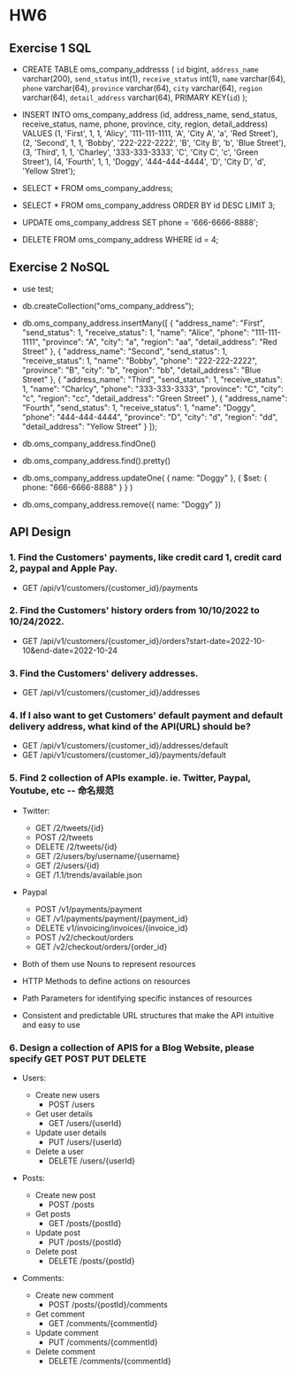 # HW6

## Exercise 1 SQL

- CREATE TABLE oms_company_addresss (
    `id`    bigint,
    `address_name`  varchar(200),
    `send_status`   int(1),
    `receive_status`    int(1),
    `name`  varchar(64),
    `phone`	    varchar(64),
    `province`   varchar(64),
    `city`  varchar(64),
    `region`    varchar(64),
    `detail_address`    varchar(64),
    PRIMARY KEY(`id`)
);

- INSERT INTO oms_company_address (id, address_name, send_status, receive_status, name, phone, province, city, region, detail_address) VALUES 
(1, 'First', 1, 1, 'Alicy', '111-111-1111, 'A', 'City A', 'a', 'Red Street'),
(2, 'Second', 1, 1, 'Bobby', '222-222-2222', 'B', 'City B', 'b', 'Blue Street'),
(3, 'Third', 1, 1, 'Charley', '333-333-3333', 'C', 'City C', 'c', 'Green Street'),
(4, 'Fourth', 1, 1, 'Doggy', '444-444-4444', 'D', 'City D', 'd', 'Yellow Stret');

- SELECT * FROM oms_company_address;

- SELECT * FROM oms_company_address ORDER BY id DESC LIMIT 3;

- UPDATE oms_company_address SET phone = '666-6666-8888';

- DELETE FROM oms_company_address WHERE id = 4;

## Exercise 2 NoSQL

- use test;

- db.createCollection("oms_company_address");

- db.oms_company_address.insertMany([
    {
        "address_name": "First",
        "send_status": 1,
        "receive_status": 1,
        "name": "Alice",
        "phone": "111-111-1111",
        "province": "A",
        "city": "a",
        "region": "aa",
        "detail_address": "Red Street"
    },
    {
        "address_name": "Second",
        "send_status": 1,
        "receive_status": 1,
        "name": "Bobby",
        "phone": "222-222-2222",
        "province": "B",
        "city": "b",
        "region": "bb",
        "detail_address": "Blue Street"
    },
    {
        "address_name": "Third",
        "send_status": 1,
        "receive_status": 1,
        "name": "Charlcy",
        "phone": "333-333-3333",
        "province": "C",
        "city": "c",
        "region": "cc",
        "detail_address": "Green Street"
    },
    {
        "address_name": "Fourth",
        "send_status": 1,
        "receive_status": 1,
        "name": "Doggy",
        "phone": "444-444-4444",
        "province": "D",
        "city": "d",
        "region": "dd",
        "detail_address": "Yellow Street"
    }
]);

- db.oms_company_address.findOne()

- db.oms_company_address.find().pretty()

- db.oms_company_address.updateOne( { name: "Doggy" }, { $set: { phone: "666-6666-8888" } } )

- db.oms_company_address.remove({ name: "Doggy" })


## API Design

### 1. Find the Customers' payments, like credit card 1, credit card 2, paypal and Apple Pay.
- GET /api/v1/customers/{customer_id}/payments

### 2. Find the Customers' history orders from 10/10/2022 to 10/24/2022.
- GET /api/v1/customers/{customer_id}/orders?start-date=2022-10-10&end-date=2022-10-24

### 3. Find the Customers' delivery addresses.

- GET /api/v1/customers/{customer_id}/addresses

### 4. If I also want to get Customers' default payment and default delivery address, what kind of the API(URL) should be?

- GET /api/v1/customers/{customer_id}/addresses/default
- GET /api/v1/customers/{customer_id}/payments/default

### 5. Find 2 collection of APIs example. ie. Twitter, Paypal, Youtube, etc -- 命名规范

- Twitter:
    - GET /2/tweets/{id}
    - POST /2/tweets
    - DELETE /2/tweets/{id}
    - GET /2/users/by/username/{username}
    - GET /2/users/{id}
    - GET /1.1/trends/available.json

- Paypal
    - POST /v1/payments/payment
    - GET /v1/payments/payment/{payment_id}
    - DELETE v1/invoicing/invoices/{invoice_id}
    - POST /v2/checkout/orders
    - GET /v2/checkout/orders/{order_id}

- Both of them use Nouns to represent resources
- HTTP Methods to define actions on resources
- Path Parameters for identifying specific instances of resources
- Consistent and predictable URL structures that make the API intuitive and easy to use

### 6. Design a collection of APIS for a Blog Website, please specify GET POST PUT DELETE
- Users:
    - Create new users
        - POST /users
    - Get user details
        - GET /users/{userId}
    - Update user details
        - PUT /users/{userId}
    - Delete a user
        - DELETE /users/{userId}

- Posts:
    - Create new post
        - POST /posts
    - Get posts
        - GET /posts/{postId}
    - Update post
        - PUT /posts/{postId}
    - Delete post
        - DELETE /posts/{postId}

- Comments:
    - Create new comment
        - POST /posts/{postId}/comments
    - Get comment
        - GET /comments/{commentId}
    - Update comment
        - PUT /comments/{commentId}
    - Delete comment
        - DELETE /comments/{commentId}